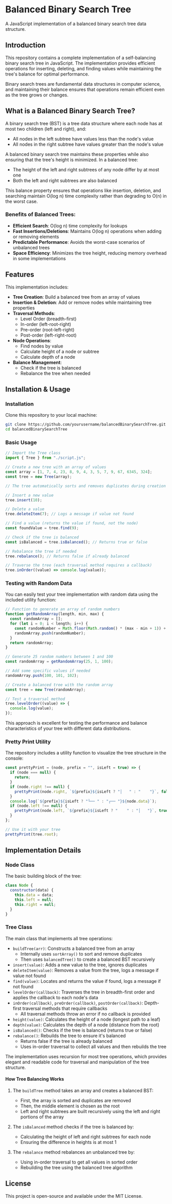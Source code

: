 # Balanced Binary Search Tree

A JavaScript implementation of a balanced binary search tree data structure.

## Introduction

This repository contains a complete implementation of a self-balancing binary search tree in JavaScript. The implementation provides efficient operations for inserting, deleting, and finding values while maintaining the tree's balance for optimal performance.

Binary search trees are fundamental data structures in computer science, and maintaining their balance ensures that operations remain efficient even as the tree grows or changes.

## What is a Balanced Binary Search Tree?

A binary search tree (BST) is a tree data structure where each node has at most two children (left and right), and:
- All nodes in the left subtree have values less than the node's value
- All nodes in the right subtree have values greater than the node's value

A balanced binary search tree maintains these properties while also ensuring that the tree's height is minimized. In a balanced tree:

- The height of the left and right subtrees of any node differ by at most one
- Both the left and right subtrees are also balanced

This balance property ensures that operations like insertion, deletion, and searching maintain O(log n) time complexity rather than degrading to O(n) in the worst case.

### Benefits of Balanced Trees:

- **Efficient Search**: O(log n) time complexity for lookups
- **Fast Insertions/Deletions**: Maintains O(log n) operations when adding or removing elements
- **Predictable Performance**: Avoids the worst-case scenarios of unbalanced trees
- **Space Efficiency**: Minimizes the tree height, reducing memory overhead in some implementations

## Features

This implementation includes:

- **Tree Creation**: Build a balanced tree from an array of values
- **Insertion & Deletion**: Add or remove nodes while maintaining tree properties
- **Traversal Methods**:
  - Level Order (breadth-first)
  - In-order (left-root-right)
  - Pre-order (root-left-right)
  - Post-order (left-right-root)
- **Node Operations**:
  - Find nodes by value
  - Calculate height of a node or subtree
  - Calculate depth of a node
- **Balance Management**:
  - Check if the tree is balanced
  - Rebalance the tree when needed

## Installation & Usage

### Installation

Clone this repository to your local machine:

```bash
git clone https://github.com/yourusername/balancedBinarySearchTree.git
cd balancedBinarySearchTree
```

### Basic Usage

```javascript
// Import the Tree class
import { Tree } from "./script.js";

// Create a new tree with an array of values
const array = [1, 7, 4, 23, 8, 9, 4, 3, 5, 7, 9, 67, 6345, 324];
const tree = new Tree(array);

// The tree automatically sorts and removes duplicates during creation

// Insert a new value
tree.insert(10);

// Delete a value
tree.deleteItem(7); // Logs a message if value not found

// Find a value (returns the value if found, not the node)
const foundValue = tree.find(9);

// Check if the tree is balanced
const isBalanced = tree.isBalanced(); // Returns true or false

// Rebalance the tree if needed
tree.rebalance(); // Returns false if already balanced

// Traverse the tree (each traversal method requires a callback)
tree.inOrder((value) => console.log(value));
```

### Testing with Random Data

You can easily test your tree implementation with random data using the included utility function:

```javascript
// Function to generate an array of random numbers
function getRandomArray(length, min, max) {
  const randomArray = [];
  for (let i = 0; i < length; i++) {
    const randomNumber = Math.floor(Math.random() * (max - min + 1)) + min;
    randomArray.push(randomNumber);
  }
  return randomArray;
}

// Generate 25 random numbers between 1 and 100
const randomArray = getRandomArray(25, 1, 100);

// Add some specific values if needed
randomArray.push(100, 101, 102);

// Create a balanced tree with the random array
const tree = new Tree(randomArray);

// Test a traversal method
tree.levelOrder((value) => {
  console.log(value);
});
```

This approach is excellent for testing the performance and balance characteristics of your tree with different data distributions.

### Pretty Print Utility

The repository includes a utility function to visualize the tree structure in the console:

```javascript
const prettyPrint = (node, prefix = "", isLeft = true) => {
  if (node === null) {
    return;
  }
  if (node.right !== null) {
    prettyPrint(node.right, `${prefix}${isLeft ? "│   " : "    "}`, false);
  }
  console.log(`${prefix}${isLeft ? "└── " : "┌── "}${node.data}`);
  if (node.left !== null) {
    prettyPrint(node.left, `${prefix}${isLeft ? "    " : "│   "}`, true);
  }
};

// Use it with your tree
prettyPrint(tree.root);
```

## Implementation Details

### Node Class

The basic building block of the tree:

```javascript
class Node {
  constructor(data) {
    this.data = data;
    this.left = null;
    this.right = null;
  }
}
```

### Tree Class

The main class that implements all tree operations:

- `buildTree(arr)`: Constructs a balanced tree from an array
  - Internally uses `sortArray()` to sort and remove duplicates
  - Then uses `balancedTree()` to create a balanced BST recursively
- `insert(value)`: Adds a new value to the tree, ignores duplicates
- `deleteItem(value)`: Removes a value from the tree, logs a message if value not found
- `find(value)`: Locates and returns the value if found, logs a message if not found
- `levelOrder(callback)`: Traverses the tree in breadth-first order and applies the callback to each node's data
- `inOrder(callback)`, `preOrder(callback)`, `postOrder(callback)`: Depth-first traversal methods that require callbacks
  - All traversal methods throw an error if no callback is provided
- `height(value)`: Calculates the height of a node (longest path to a leaf)
- `depth(value)`: Calculates the depth of a node (distance from the root)
- `isBalanced()`: Checks if the tree is balanced (returns true or false)
- `rebalance()`: Rebuilds the tree to ensure it's balanced
  - Returns false if the tree is already balanced
  - Uses in-order traversal to collect all values and then rebuilds the tree

The implementation uses recursion for most tree operations, which provides elegant and readable code for traversal and manipulation of the tree structure.

#### How Tree Balancing Works

1. The `buildTree` method takes an array and creates a balanced BST:
   - First, the array is sorted and duplicates are removed
   - Then, the middle element is chosen as the root
   - Left and right subtrees are built recursively using the left and right portions of the array

2. The `isBalanced` method checks if the tree is balanced by:
   - Calculating the height of left and right subtrees for each node
   - Ensuring the difference in heights is at most 1

3. The `rebalance` method rebalances an unbalanced tree by:
   - Using in-order traversal to get all values in sorted order
   - Rebuilding the tree using the balanced tree algorithm

## License

This project is open-source and available under the MIT License.

